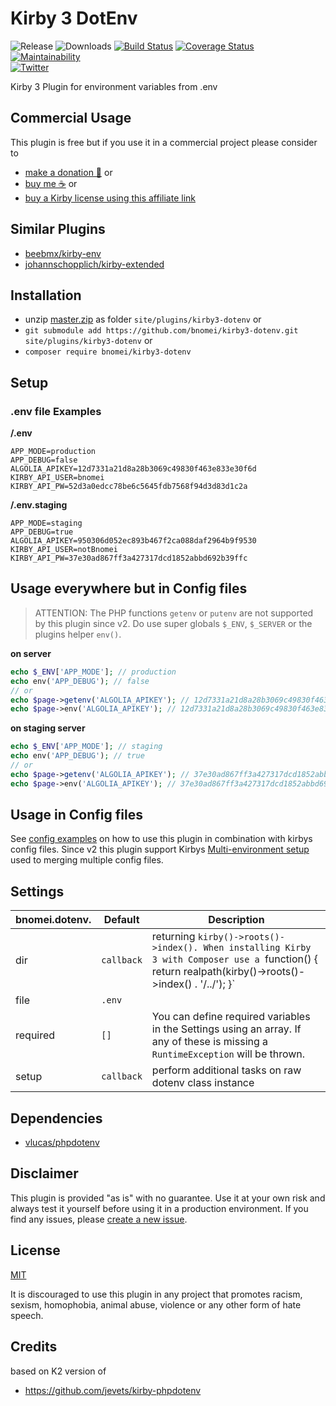 # Kirby 3 DotEnv

![Release](https://flat.badgen.net/packagist/v/bnomei/kirby3-dotenv?color=ae81ff)
![Downloads](https://flat.badgen.net/packagist/dt/bnomei/kirby3-dotenv?color=272822)
[![Build Status](https://flat.badgen.net/travis/bnomei/kirby3-dotenv)](https://travis-ci.com/bnomei/kirby3-dotenv)
[![Coverage Status](https://flat.badgen.net/coveralls/c/github/bnomei/kirby3-dotenv)](https://coveralls.io/github/bnomei/kirby3-dotenv) 
[![Maintainability](https://flat.badgen.net/codeclimate/maintainability/bnomei/kirby3-dotenv)](https://codeclimate.com/github/bnomei/kirby3-dotenv)  
[![Twitter](https://flat.badgen.net/badge/twitter/bnomei?color=66d9ef)](https://twitter.com/bnomei)

Kirby 3 Plugin for environment variables from .env

## Commercial Usage

This plugin is free but if you use it in a commercial project please consider to
- [make a donation 🍻](https://www.paypal.me/bnomei/1) or
- [buy me ☕](https://buymeacoff.ee/bnomei) or
- [buy a Kirby license using this affiliate link](https://a.paddle.com/v2/click/1129/35731?link=1170)

## Similar Plugins

- [beebmx/kirby-env](https://github.com/beebmx/kirby-env)
- [johannschopplich/kirby-extended](https://github.com/johannschopplich/kirby-extended)

## Installation

- unzip [master.zip](https://github.com/bnomei/kirby3-dotenv/archive/master.zip) as folder `site/plugins/kirby3-dotenv` or
- `git submodule add https://github.com/bnomei/kirby3-dotenv.git site/plugins/kirby3-dotenv` or
- `composer require bnomei/kirby3-dotenv`

## Setup

### .env file Examples
**/.env**
```
APP_MODE=production
APP_DEBUG=false
ALGOLIA_APIKEY=12d7331a21d8a28b3069c49830f463e833e30f6d
KIRBY_API_USER=bnomei
KIRBY_API_PW=52d3a0edcc78be6c5645fdb7568f94d3d83d1c2a
```

**/.env.staging**
```
APP_MODE=staging
APP_DEBUG=true
ALGOLIA_APIKEY=950306d052ec893b467f2ca088daf2964b9f9530
KIRBY_API_USER=notBnomei
KIRBY_API_PW=37e30ad867ff3a427317dcd1852abbd692b39ffc
```

## Usage everywhere but in Config files

> ATTENTION: The PHP functions `getenv` or `putenv` are not supported by this plugin since v2. Do use super globals `$_ENV`, `$_SERVER` or the plugins helper `env()`.

**on server**
```php
echo $_ENV['APP_MODE']; // production
echo env('APP_DEBUG'); // false
// or
echo $page->getenv('ALGOLIA_APIKEY'); // 12d7331a21d8a28b3069c49830f463e833e30f6d
echo $page->env('ALGOLIA_APIKEY'); // 12d7331a21d8a28b3069c49830f463e833e30f6d
```

**on staging server**
```php
echo $_ENV['APP_MODE']; // staging
echo env('APP_DEBUG'); // true
// or
echo $page->getenv('ALGOLIA_APIKEY'); // 37e30ad867ff3a427317dcd1852abbd692b39ffc
echo $page->env('ALGOLIA_APIKEY'); // 37e30ad867ff3a427317dcd1852abbd692b39ffc
```

## Usage in Config files

See [config examples](https://github.com/bnomei/kirby3-dotenv/tree/master/tests/site/config) on how to use this plugin in combination with kirbys config files. Since v2 this plugin support Kirbys [Multi-environment setup](https://getkirby.com/docs/guide/configuration#multi-environment-setup) used to merging multiple config files.

## Settings

| bnomei.dotenv.            | Default        | Description               |            
|---------------------------|----------------|---------------------------|
| dir | `callback` | returning `kirby()->roots()->index(). When installing Kirby 3 with Composer use a `function() { return realpath(kirby()->roots()->index() . '/../'); }` | 
| file | `.env` | |
| required | `[]` | You can define required variables in the Settings using an array. If any of these is missing a `RuntimeException` will be thrown. |
| setup | `callback` | perform additional tasks on raw dotenv class instance |

## Dependencies

- [vlucas/phpdotenv](https://github.com/vlucas/phpdotenv)

## Disclaimer

This plugin is provided "as is" with no guarantee. Use it at your own risk and always test it yourself before using it in a production environment. If you find any issues, please [create a new issue](https://github.com/bnomei/kirby3-dotenv/issues/new).

## License

[MIT](https://opensource.org/licenses/MIT)

It is discouraged to use this plugin in any project that promotes racism, sexism, homophobia, animal abuse, violence or any other form of hate speech.

## Credits

based on K2 version of
- https://github.com/jevets/kirby-phpdotenv
